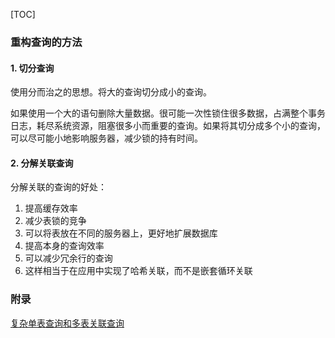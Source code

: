 [TOC]

### 重构查询的方法

####  1. 切分查询

使用分而治之的思想。将大的查询切分成小的查询。

如果使用一个大的语句删除大量数据。很可能一次性锁住很多数据，占满整个事务日志，耗尽系统资源，阻塞很多小而重要的查询。如果将其切分成多个小的查询，可以尽可能小地影响服务器，减少锁的持有时间。

#### 2. 分解关联查询

分解关联的查询的好处：

1. 提高缓存效率
2. 减少表锁的竞争
3. 可以将表放在不同的服务器上，更好地扩展数据库
4. 提高本身的查询效率
5. 可以减少冗余行的查询
6. 这样相当于在应用中实现了哈希关联，而不是嵌套循环关联

### 附录

[复杂单表查询和多表关联查询](https://www.zhihu.com/question/68258877)

#### 

